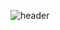 

<!--
**HHHHHHHHHHHW/HHHHHHHHHHHW** is a ✨ _special_ ✨ repository because its `README.md` (this file) appears on your GitHub profile.

Here are some ideas to get you started:

- 🔭 I’m currently working on MJU ...
- 🌱 I’m currently learning ICT...
- 👯 I’m looking to collaborate on ...
- 🤔 I’m looking for help with ...
- 💬 Ask me about ...
- 📫 How to reach me: khwland090@gmail.com...
- 😄 Pronouns: ...
- ⚡ Fun fact: ...
-->
![header](https://capsule-render.vercel.app/api?type=wave&color=auto&height=300&section=header&text=We1come&fontSize=90)
